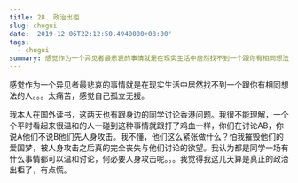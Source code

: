 ```yaml
---
title: 28. 政治出柜
slug: chugui
date: '2019-12-06T22:12:50.4940000+08:00'
tags:
  - chugui
summary: 感觉作为一个异见者最悲哀的事情就是在现实生活中居然找不到一个跟你有相同想法的人。。。太痛苦，感觉自己孤立无援。
---
```



感觉作为一个异见者最悲哀的事情就是在现实生活中居然找不到一个跟你有相同想法的人。。。太痛苦，感觉自己孤立无援。



我本人在国外读书，这两天也有跟身边的同学讨论香港问题。我很不能理解，一个个平时看起来很温和的人一碰到这种事情就跟打了鸡血一样，你们在讨论AB，你说A他们不说B他们先人身攻击。我不懂，他们这么紧张做什么？怕我摧毁他们的爱国梦，被人身攻击之后真的完全丧失与他们讨论的欲望。我认为都是同学一场有什么事情都可以温和讨论，何必要人身攻击呢。。。我觉得我这几天算是真正的政治出柜了，有点慌。

